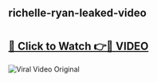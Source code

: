 ## richelle-ryan-leaked-video 

# <h2><a href="http://freeplayer.one?title=richelle-ryan-leaked-video&ref=21J">🔗 Click to Watch 👉🔴 VIDEO</a></h2>

<a href="http://freeplayer.one?title=richelle-ryan-leaked-video&ref=21J" rel="nofollow" data-target="animated-image.originalLink"><img src="https://i.ibb.co.com/xMMVF88/686577567.gif" alt="Viral Video Original" style="max-width: 100%; display: inline-block;" data-target="animated-image.originalImage"></a>

